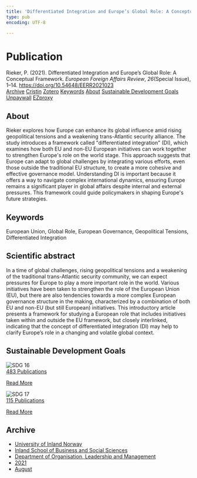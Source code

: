 ```yaml
---
title: 'Differentiated Integration and Europe’s Global Role: A Conceptual Framework'
type: pub
encoding: UTF-8

---
```

<h1>Publication</h1>
<article id="csl-bib-container-I5XY95C6" class="csl-bib-container">
  <div class="csl-bib-body"> <div class="csl-entry">Rieker, P. (2021). Differentiated Integration and Europe’s Global Role: A Conceptual Framework. <i>European Foreign Affairs Review</i>, <i>26</i>(Special Issue), 1–14. <a href="https://doi.org/10.54648/EERR2021023">https://doi.org/10.54648/EERR2021023</a></div> </div>
  <div class="csl-bib-buttons">
    <a href="#taxonomy-article-I5XY95C6" alt="archive" class="csl-bib-button">Archive</a>
    <a href="https://app.cristin.no/results/show.jsf?id=1925736" alt="Cristin" class="csl-bib-button">Cristin</a>
    <a href="http://zotero.org/groups/5881554/items/I5XY95C6" alt="Zotero" class="csl-bib-button">Zotero</a>
    <a href="#keywords-article-I5XY95C6" alt="keywords" class="csl-bib-button">Keywords</a>
    <a href="#about-article-I5XY95C6" alt="about_pub" class="csl-bib-button">About</a>
    <a href="#sdg-article-I5XY95C6" alt="sdg" class="csl-bib-button">Sustainable Development Goals</a>
    <a href="https://doi.org/10.54648/eerr2021023" alt="Unpaywall" class="csl-bib-button">Unpaywall</a>
    <a href="https://doi.org/10.54648/eerr2021023" alt="EZproxy" class="csl-bib-button">EZproxy</a>
  </div>
  <div id="csl-bib-meta-container-I5XY95C6"></div>
</article>
<div id="csl-bib-meta-I5XY95C6" class="csl-bib-meta">
  <article id="about-article-I5XY95C6" class="about_pub-article">
    <h1>About</h1>
    Rieker explores how Europe can enhance its global influence amid rising geopolitical tensions and a weakening trans-Atlantic security alliance. The study introduces a framework called "differentiated integration" (DI), which examines how both EU and non-EU European initiatives can work together to strengthen Europe's role on the world stage. This approach suggests that Europe can adapt to global challenges by integrating various efforts, even those outside the traditional EU structure, to create a more cohesive and effective governance model. Understanding DI is important because it offers a way to navigate complex international dynamics, ensuring Europe remains a significant player in global affairs despite internal and external pressures. This framework could guide policymakers in shaping Europe's future strategies.
  </article>
  <article id="keywords-article-I5XY95C6" class="keywords-article">
    <h1>Keywords</h1>
    European Union, Global Role, European Governance, Geopolitical Tensions, Differentiated Integration
  </article>
  <article id="abstract-article-I5XY95C6" class="abstract-article">
    <h1>Scientific abstract</h1>
    In a time of global challenges, rising geopolitical tensions and a weakening of the traditional trans-Atlantic security community, we can expect pressures for Europe to play a more important role in the world. Various initiatives have been taken to strengthen the role of the European Union (EU), but there are also tendencies towards a more complex European governance 
structure in the making, characterized by a combination of both EU and non-EU (but still European) initiatives. This introductory article presents a framework for studying a European role 
that includes initiatives taken within and outside the EU framework, but closely interlinked, 
indicating that the concept of differentiated integration (DI) may help to clarify Europe’s role in a 
changing and volatile global context.
  </article>
  <article id="sdg-article-I5XY95C6" class="sdg-article">
    <h1>Sustainable Development Goals</h1>
    <div class="sdg-container"><div id="sdg16" class="sdg">
        <img src="{{< params subfolder >}}images/sdg/sdg16_en.png" class="image" alt="SDG 16">
        <div class="sdg-overlay">
          <a href="{{< params subfolder >}}en/archive/?sdg=16#archive" class="sdg-publication-count"><span>483</span> Publications</a>
          <p><a href="https://sdgs.un.org/goals/goal16" class="sdg-read-more">Read More</a></p>
        </div>
      </div> <div id="sdg17" class="sdg">
        <img src="{{< params subfolder >}}images/sdg/sdg17_en.png" class="image" alt="SDG 17">
        <div class="sdg-overlay">
          <a href="{{< params subfolder >}}en/archive/?sdg=17#archive" class="sdg-publication-count"><span>115</span> Publications</a>
          <p><a href="https://sdgs.un.org/goals/goal17" class="sdg-read-more">Read More</a></p>
        </div>
      </div></div>
  </article>
  <article id="taxonomy-article-I5XY95C6" class="taxonomy-article">
    <h1>Archive</h1>
    <ul>
      <li><a href="{{< params subfolder >}}en/archive/?key=3DCRN523">University of Inland Norway</a></li>
      <li><a href="{{< params subfolder >}}en/archive/?key=DU8Q9LN9">Inland School of Business and Social Sciences</a></li>
      <li><a href="{{< params subfolder >}}en/archive/?key=4LUWR3ZM">Department of Organisation, Leadership and Management</a></li>
      <li><a href="{{< params subfolder >}}en/archive/?key=8VQBC64H">2021</a></li>
      <li><a href="{{< params subfolder >}}en/archive/?key=L4PN3CBI">August</a></li>
    </ul>
  </article>
</div>
